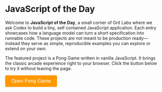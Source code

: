 # JavaScript of the Day

Welcome to **JavaScript of the Day**, a small corner of Grit Labs where we ask Codex to build a tiny, self contained JavaScript application. Each entry showcases how a language model can turn a short specification into runnable code. These projects are not meant to be production ready—instead they serve as simple, reproducible examples you can explore or extend on your own.

The featured project is a Pong Game written in vanilla JavaScript. It brings the classic arcade experience right to your browser. Click the button below to try it without leaving the page.

<!-- Button to open modal -->
<button id="openModalButton" class="cta-btn">Open Pong Game</button>

<!-- Modal -->
<div id="pongModal">
  <div id="modalContent">
    <span id="closeModal" class="close">&times;</span>
    <iframe src="../../_static/apps/pong/pong.html" title="Pong Game"></iframe>
  </div>
</div>

<script>
document.addEventListener("DOMContentLoaded", function () {
  const modal = document.getElementById("pongModal");
  const openBtn = document.getElementById("openModalButton");
  const closeBtn = document.getElementById("closeModal");
  openBtn.addEventListener("click", () => {
    modal.style.display = "flex";
  });
  closeBtn.addEventListener("click", () => {
    modal.style.display = "none";
  });
  modal.addEventListener("click", (e) => {
    if (e.target === modal) modal.style.display = "none";
  });
});
</script>

<style>
#pongModal {
  position: fixed;
  top: 0;
  left: 0;
  width: 100%;
  height: 100%;
  background: rgba(0, 0, 0, 0.5);
  display: none;
  justify-content: center;
  align-items: center;
  z-index: 1000;
}
#modalContent {
  background: white;
  padding: 20px;
  border-radius: 8px;
  position: relative;
  width: 90%;
  max-width: 600px;
}
#modalContent iframe {
  width: 100%;
  height: 70vh;
  border: none;
}
#closeModal {
  position: absolute;
  top: 10px;
  right: 15px;
  font-size: 24px;
  cursor: pointer;
}
.cta-btn {
  background-color: #ff9800;
  color: white;
  padding: 10px 20px;
  border: none;
  border-radius: 4px;
  font-size: 16px;
  cursor: pointer;
}
.cta-btn:hover {
  background-color: #e68900;
}
</style>
